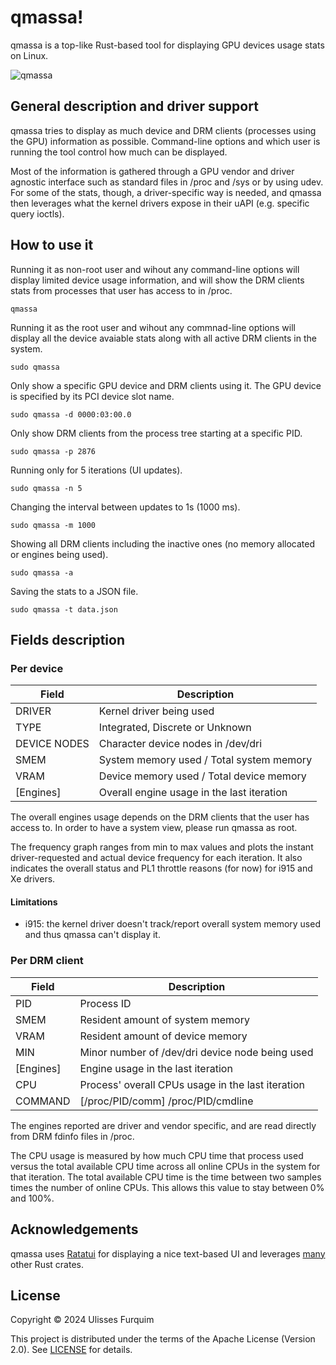 # qmassa!

qmassa is a top-like Rust-based tool for displaying GPU devices usage
stats on Linux.

![qmassa](assets/qmassa-v0.2.1.gif?raw=true)

## General description and driver support

qmassa tries to display as much device and DRM clients (processes using the
GPU) information as possible. Command-line options and which user is running
the tool control how much can be displayed.

Most of the information is gathered through a GPU vendor and driver agnostic
interface such as standard files in /proc and /sys or by using udev. For some
of the stats, though, a driver-specific way is needed, and qmassa then
leverages what the kernel drivers expose in their uAPI (e.g. specific query
ioctls).

## How to use it

Running it as non-root user and wihout any command-line options will display
limited device usage information, and will show the DRM clients stats from
processes that user has access to in /proc.

```shell
qmassa
```

Running it as the root user and wihout any commnad-line options will display
all the device avaiable stats along with all active DRM clients in the system.

```shell
sudo qmassa
```

Only show a specific GPU device and DRM clients using it. The GPU device
is specified by its PCI device slot name.

```shell
sudo qmassa -d 0000:03:00.0
```

Only show DRM clients from the process tree starting at a specific PID.

```shell
sudo qmassa -p 2876
```

Running only for 5 iterations (UI updates).

```shell
sudo qmassa -n 5
```

Changing the interval between updates to 1s (1000 ms).

```shell
sudo qmassa -m 1000
```

Showing all DRM clients including the inactive ones (no memory allocated or engines being used).

```shell
sudo qmassa -a
```

Saving the stats to a JSON file.

```shell
sudo qmassa -t data.json
```

## Fields description

### Per device

| Field        | Description                                    |
| ------------ | ---------------------------------------------- |
| DRIVER       | Kernel driver being used                       |
| TYPE         | Integrated, Discrete or Unknown                |
| DEVICE NODES | Character device nodes in /dev/dri             |
| SMEM         | System memory used / Total system memory       |
| VRAM         | Device memory used / Total device memory       |
| [Engines]    | Overall engine usage in the last iteration     |

The overall engines usage depends on the DRM clients that the user has access
to. In order to have a system view, please run qmassa as root.

The frequency graph ranges from min to max values and plots the
instant driver-requested and actual device frequency for each iteration. It
also indicates the overall status and PL1 throttle reasons (for now) for i915
and Xe drivers.

#### Limitations

* i915: the kernel driver doesn't track/report overall system memory used
and thus qmassa can't display it.

### Per DRM client

| Field        | Description                                       |
| ------------ | ------------------------------------------------- |
| PID          | Process ID                                        |
| SMEM         | Resident amount of system memory                  |
| VRAM         | Resident amount of device memory                  |
| MIN          | Minor number of /dev/dri device node being used   |
| [Engines]    | Engine usage in the last iteration                |
| CPU          | Process' overall CPUs usage in the last iteration |
| COMMAND      | [/proc/PID/comm] /proc/PID/cmdline                |

The engines reported are driver and vendor specific, and are read directly from
DRM fdinfo files in /proc.

The CPU usage is measured by how much CPU time that process used versus the
total available CPU time across all online CPUs in the system for that
iteration. The total available CPU time is the time between two samples
times the number of online CPUs. This allows this value to stay between 0%
and 100%.

## Acknowledgements

qmassa uses <a href="https://ratatui.rs/">Ratatui</a> for displaying a nice text-based UI and leverages [many](Cargo.toml) other Rust crates.

## License

Copyright © 2024 Ulisses Furquim

This project is distributed under the terms of the Apache License (Version 2.0). See [LICENSE](LICENSE) for details.

